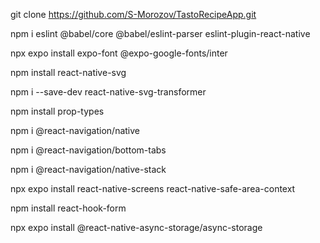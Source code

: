 <!-- Clone repository: -->
git clone https://github.com/S-Morozov/TastoRecipeApp.git

<!-- //Dependencies// -->
npm i eslint @babel/core @babel/eslint-parser eslint-plugin-react-native

<!-- fonts dependency:  -->
npx expo install expo-font @expo-google-fonts/inter

<!-- food icons on the login page: -->
npm install react-native-svg

npm i --save-dev react-native-svg-transformer


<!-- Props dependency -->

npm install prop-types

<!-- Navigation dependencies -->

npm i @react-navigation/native

npm i @react-navigation/bottom-tabs

npm i @react-navigation/native-stack

npx expo install react-native-screens react-native-safe-area-context

<!-- hook form dependency -->
npm install react-hook-form



<!-- Backend storage  -->
npx expo install @react-native-async-storage/async-storage

